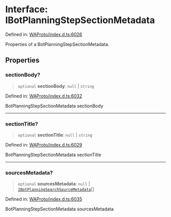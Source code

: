 # Interface: IBotPlanningStepSectionMetadata

Defined in: [WAProto/index.d.ts:6026](https://github.com/Fokusdotid/bail/blob/dad8cbc7bd41e0c17126095b0fc017b92c3d85cf/WAProto/index.d.ts#L6026)

Properties of a BotPlanningStepSectionMetadata.

## Properties

### sectionBody?

> `optional` **sectionBody**: `null` \| `string`

Defined in: [WAProto/index.d.ts:6032](https://github.com/Fokusdotid/bail/blob/dad8cbc7bd41e0c17126095b0fc017b92c3d85cf/WAProto/index.d.ts#L6032)

BotPlanningStepSectionMetadata sectionBody

***

### sectionTitle?

> `optional` **sectionTitle**: `null` \| `string`

Defined in: [WAProto/index.d.ts:6029](https://github.com/Fokusdotid/bail/blob/dad8cbc7bd41e0c17126095b0fc017b92c3d85cf/WAProto/index.d.ts#L6029)

BotPlanningStepSectionMetadata sectionTitle

***

### sourcesMetadata?

> `optional` **sourcesMetadata**: `null` \| [`IBotPlanningSearchSourceMetadata`](IBotPlanningSearchSourceMetadata.md)[]

Defined in: [WAProto/index.d.ts:6035](https://github.com/Fokusdotid/bail/blob/dad8cbc7bd41e0c17126095b0fc017b92c3d85cf/WAProto/index.d.ts#L6035)

BotPlanningStepSectionMetadata sourcesMetadata
